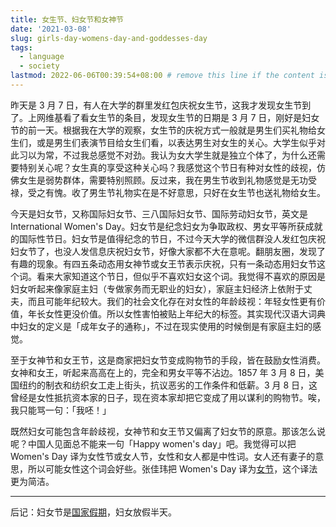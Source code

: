 ```yaml
---
title: 女生节、妇女节和女神节
date: '2021-03-08'
slug: girls-day-womens-day-and-goddesses-day
tags:
  - language
  - society
lastmod: 2022-06-06T00:39:54+08:00 # remove this line if the content is actually changed
---
```


昨天是 3 月 7 日，有人在大学的群里发红包庆祝女生节，这我才发现女生节到了。上网维基看了看女生节的条目，发现女生节的日期是 3 月 7 日，刚好是妇女节的前一天。根据我在大学的观察，女生节的庆祝方式一般就是男生们买礼物给女生们，或是男生们表演节目给女生们看，以表达男生对女生的关心。大学生似乎对此习以为常，不过我总感觉不对劲。我认为女大学生就是独立个体了，为什么还需要特别关心呢？女生真的享受这种关心吗？我感觉这个节日有种对女性的歧视，仿佛女生是弱势群体，需要特别照顾。反过来，我在男生节收到礼物感觉是无功受禄，受之有愧。收了男生节礼物实在是不好意思，只好在女生节也送礼物给女生。

今天是妇女节，又称国际妇女节、三八国际妇女节、国际劳动妇女节，英文是 International Women's Day。妇女节是纪念妇女为争取政权、男女平等所获成就的国际性节日。妇女节是值得纪念的节日，不过今天大学的微信群没人发红包庆祝妇女节了，也没人发信息庆祝妇女节，好像大家都不大在意呢。翻朋友圈，发现了有趣的现象。有四五条动态用女神节或女王节表示庆祝，只有一条动态用妇女节这个词。看来大家知道这个节日，但似乎不喜欢妇女这个词。我觉得不喜欢的原因是妇女听起来像家庭主妇（专做家务而无职业的妇女），家庭主妇经济上依附于丈夫，而且可能年纪较大。我们的社会文化存在对女性的年龄歧视：年轻女性更有价值，年长女性更没价值。所以女性害怕被贴上年纪大的标签。其实现代汉语大词典中妇女的定义是「成年女子的通称」，不过在现实使用的时候倒是有家庭主妇的感觉。

至于女神节和女王节，这是商家把妇女节变成购物节的手段，皆在鼓励女性消费。女神和女王，听起来高高在上的，完全和男女平等不沾边。1857 年 3 月 8 日，美国纽约的制衣和纺织女工走上街头，抗议恶劣的工作条件和低薪。3 月 8 日，这曾经是女性抵抗资本家的日子，现在资本家却把它变成了用以谋利的购物节。唉，我只能骂一句：「我呸！」

既然妇女可能包含年龄歧视，女神节和女王节又偏离了妇女节的原意。那该怎么说呢？中国人见面总不能来一句「Happy women's day」吧。我觉得可以把 Women's Day 译为女性节或女人节，女性和女人都是中性词。女人还有妻子的意思，所以可能女性这个词会好些。张佳玮把 Women's Day 译为[女节](https://zhuanlan.zhihu.com/p/111777312)，这个译法更为简洁。

---

后记：妇女节是[国家假期](http://www.gov.cn/zhengce/2020-12/25/content_5574202.htm)，妇女放假半天。
